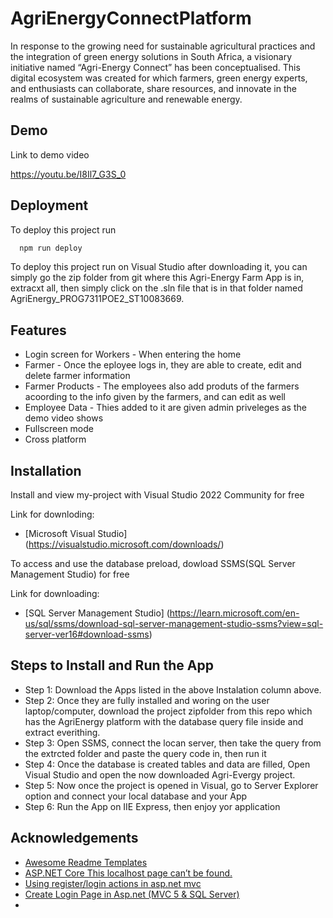 
# AgriEnergyConnectPlatform

In response to the growing need for sustainable agricultural practices and the integration of green energy solutions in South Africa, a visionary initiative named “Agri-Energy Connect” has been conceptualised. This digital ecosystem was created for which farmers, green energy experts, and enthusiasts can collaborate, share resources, and innovate in the realms of sustainable 
agriculture and renewable energy.




## Demo

Link to demo video

https://youtu.be/I8Il7_G3S_0
## Deployment

To deploy this project run

```bash
  npm run deploy
```
To deploy this project run on Visual Studio after downloading it, you can simply go the zip folder from git where this Agri-Energy Farm App is in, extracxt all, then simply click on the .sln file that is in that folder named AgriEnergy_PROG7311POE2_ST10083669.

## Features

- Login screen for Workers - When entering the home
- Farmer - Once the eployee logs in, they are able to create, edit and delete farmer information
- Farmer Products - The employees also add produts of the farmers acoording to the info given by the farmers, and can edit as well
- Employee Data - Thies added to it are given admin priveleges as the demo video shows
- Fullscreen mode
- Cross platform


## Installation


Install and view my-project with Visual Studio 2022 Community for free

Link for downloding:
- [Microsoft Visual Studio] (https://visualstudio.microsoft.com/downloads/)

To access and use the database preload, dowload SSMS(SQL Server Management Studio) for free

Link for downloading:
- [SQL Server Management Studio] (https://learn.microsoft.com/en-us/sql/ssms/download-sql-server-management-studio-ssms?view=sql-server-ver16#download-ssms)


## Steps to Install and Run the App

- Step 1: Download the Apps listed in the above Instalation column above.
- Step 2: Once they are fully installed and woring on the user laptop/computer, download the project zipfolder from this repo which has the AgriEnergy platform with the database query file inside and extract everithing.
- Step 3: Open SSMS, connect the locan server, then take the query from the extrcted folder and paste the query code in, then run it
- Step 4: Once the database is created tables and data are filled, Open Visual Studio and open the now downloaded Agri-Evergy project.
- Step 5: Now once the project is opened in Visual, go to Server Explorer option and connect your local database and your App
- Step 6: Run the App on IIE Express, then enjoy yor application

## Acknowledgements

 - [Awesome Readme Templates](https://awesomeopensource.com/project/elangosundar/awesome-README-templates)
 - [ASP.NET Core This localhost page can’t be found.](https://stackoverflow.com/questions/43468715/asp-net-core-this-localhost-page-can-t-be-found)
 - [Using register/login actions in asp.net mvc](https://stackoverflow.com/questions/33351782/using-register-login-actions-in-asp-net-mvc)
 - [Create Login Page in Asp.net (MVC 5 & SQL Server)](https://www.youtube.com/watch?v=-860xZK5mRg&t=458s)
- 
